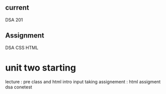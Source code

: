 ## current 

DSA 201

## Assignment


DSA
CSS
HTML



# unit two starting 

lecture  : pre class and html intro
            input taking 
assignement : html assigment
              dsa conetest
              

              
